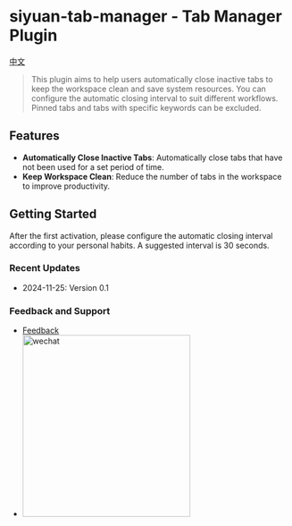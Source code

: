 # siyuan-tab-manager - Tab Manager Plugin

[中文](./README_zh_CN.md)

> This plugin aims to help users automatically close inactive tabs to keep the workspace clean and save system resources.
You can configure the automatic closing interval to suit different workflows.
Pinned tabs and tabs with specific keywords can be excluded.

## Features

- **Automatically Close Inactive Tabs**: Automatically close tabs that have not been used for a set period of time.
- **Keep Workspace Clean**: Reduce the number of tabs in the workspace to improve productivity.

## Getting Started

After the first activation, please configure the automatic closing interval according to your personal habits. A suggested interval is 30 seconds.

### Recent Updates

- 2024-11-25: Version 0.1

### Feedback and Support

- [Feedback](https://github.com/pakeh2866/sy-plugin-tab-close/issues)
- <img src="https://cdn.sa.net/2024/11/26/dKQcusaXbf9OJSV.png" alt="wechat" style="width:300px;height:325px;" />
